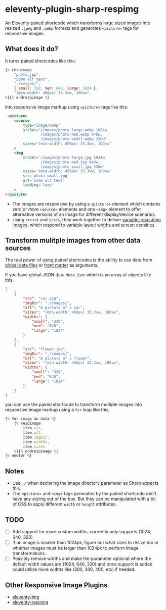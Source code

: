 # eleventy-plugin-sharp-respimg
An Eleventy [paired shortcode](https://www.11ty.dev/docs/shortcodes/#paired-shortcodes) which transforms large sized images into resized `.jpeg` and `.webp` formats and generates `<picture>` tags for responsive images.

## What does it do?
It turns paired shortcodes like this:

```js
{% respimage 
    "photo.jpg", 
    "Some alt text", 
    "./images/",
    { small: 320, med: 640, large: 1024 },
    "(min-width: 450px) 33.3vw, 100vw",
%}{% endrespimage %}
```

into responsive image markup using `<picture>` tags like this:

```html
 <picture>
    <source 
        type="image/webp"
        srcSet="/images/photo-large.webp 1024w,
                /images/photo-med.webp 640w,
                /images/photo-small.webp 320w"
        sizes="(min-width: 450px) 33.3vw, 100vw"
    >
    <img 
        srcSet='/images/photo-large.jpg 1024w,
                /images/photo-med.jpg 640w,
                /images/photo-small.jpg 320w'
        sizes='(min-width: 450px) 33.3vw, 100vw'
        src='photo-small.jpg'
        alt='Some alt text'
        loading='lazy'
    >
</picture>
```

- The images are responsive by using a `<picture>` element which contains zero or more `<source>` elements and one `<img>` element to offer alternative versions of an image for different display/device scenarios. 
- Using `srcset` and `sizes`, they work together to deliver [variable-resolution images](https://www.smashingmagazine.com/2014/05/responsive-images-done-right-guide-picture-srcset/), which respond to variable layout widths and screen densities.

## Transform mulitple images from other data sources
The real power of using paired shortcodes is the ability to use data from [global data files](https://www.11ty.dev/docs/data-global/) or [front matter](https://www.11ty.dev/docs/data-frontmatter/) as arguments.

If you have global JSON data `data.json` which is an array of objects like this,

```json
[
    {
        "src": "car.jpg",
        "imgDir": "./images/",
        "alt": "A picture of a car",
        "sizes": "(min-width: 450px) 33.3vw, 100vw",
        "widths": {
            "small": "320",
            "med": "640",
            "large": "1024"
        }
    },
    {
        "src": "flower.jpg",
        "imgDir": "./images/",
        "alt": "A picture of a flower",
        "sizes": "(min-width: 450px) 33.3vw, 100vw",
        "widths": {
            "small": "320",
            "med": "640",
            "large": "1024"
        }
    }
]
```
you can use the paired shortcode to transform multiple images into responsive image markup using a `for` loop like this,

```js
{% for image in data %}
    {% respimage 
        item.src, 
        item.alt, 
        item.imgDir,
        item.widths, 
        item.sizes 
    %}{% endrespimage %}
{% endfor %}
```

## Notes
- Use `./` when declaring the image directory parameter as Sharp expects this.
- The `<picture>` and `<img>` tags generated by the paired shortcode don't have any styling out of the box. But they can be manipulated with a bit of CSS to apply different `width` or `height` attributes.

## TODO
- [ ] Add support for more custom widths, currently only supports (1024, 640, 320)
- [ ] If an image is smaller than 1024px, figure out what sizes to resize too or whether images must be larger than 1024px to perform image transformations.
- [ ] Possibly remove widths and make the parameter optional where the default width values are (1024, 640, 320) and once support is added could utilize more widths like (200, 300, 400, etc) if needed.

## Other Responsive Image Plugins
- [eleventy-img](https://github.com/11ty/eleventy-img)
- [eleventy-respimg](https://github.com/eeeps/eleventy-respimg)